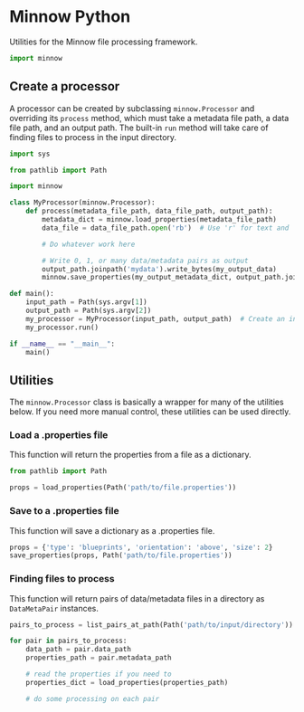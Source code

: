 # Minnow Python

Utilities for the Minnow file processing framework.

```python
import minnow
```

## Create a processor

A processor can be created by subclassing `minnow.Processor` and overriding its `process` method, which must take a metadata file path, a data file path, and an output path.  The built-in `run` method will take care of finding files to process in the input directory.

```python
import sys

from pathlib import Path

import minnow

class MyProcessor(minnow.Processor):
    def process(metadata_file_path, data_file_path, output_path):
        metadata_dict = minnow.load_properties(metadata_file_path)
        data_file = data_file_path.open('rb')  # Use 'r' for text and 'rb' for binary

        # Do whatever work here

        # Write 0, 1, or many data/metadata pairs as output
        output_path.joinpath('mydata').write_bytes(my_output_data)
        minnow.save_properties(my_output_metadata_dict, output_path.joinpath('mydata.properties'))

def main():
    input_path = Path(sys.argv[1])
    output_path = Path(sys.argv[2])
    my_processor = MyProcessor(input_path, output_path)  # Create an instance of your processor
    my_processor.run()

if __name__ == "__main__":
    main()
```

## Utilities

The `minnow.Processor` class is basically a wrapper for many of the utilities below.  If you need more manual control, these utilities can be used directly.

### Load a .properties file

This function will return the properties from a file as a dictionary.

```python
from pathlib import Path

props = load_properties(Path('path/to/file.properties'))
```

### Save to a .properties file

This function will save a dictionary as a .properties file.

```python
props = {'type': 'blueprints', 'orientation': 'above', 'size': 2}
save_properties(props, Path('path/to/file.properties'))
```

### Finding files to process

This function will return pairs of data/metadata files in a directory as `DataMetaPair` instances.

```python
pairs_to_process = list_pairs_at_path(Path('path/to/input/directory'))

for pair in pairs_to_process:
    data_path = pair.data_path
    properties_path = pair.metadata_path

    # read the properties if you need to
    properties_dict = load_properties(properties_path)

    # do some processing on each pair
```
